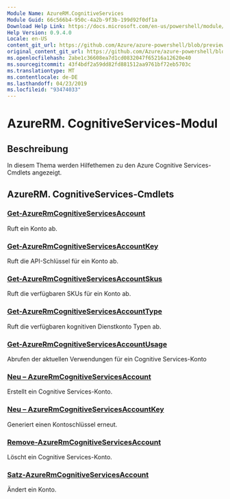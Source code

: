 ```yaml
---
Module Name: AzureRM.CognitiveServices
Module Guid: 66c566b4-950c-4a2b-9f3b-199d92f0df1a
Download Help Link: https://docs.microsoft.com/en-us/powershell/module/azurerm.cognitiveservices
Help Version: 0.9.4.0
Locale: en-US
content_git_url: https://github.com/Azure/azure-powershell/blob/preview/src/ResourceManager/CognitiveServices/Commands.Management.CognitiveServices/help/AzureRM.CognitiveServices.md
original_content_git_url: https://github.com/Azure/azure-powershell/blob/preview/src/ResourceManager/CognitiveServices/Commands.Management.CognitiveServices/help/AzureRM.CognitiveServices.md
ms.openlocfilehash: 2abe1c36608ea7d1cd0832047f65216a12620e40
ms.sourcegitcommit: 43f4bdf2a59dd82fd881512aa9761bf72eb5703c
ms.translationtype: MT
ms.contentlocale: de-DE
ms.lasthandoff: 04/23/2019
ms.locfileid: "93474033"
---
```

# AzureRM. CognitiveServices-Modul
## Beschreibung
In diesem Thema werden Hilfethemen zu den Azure Cognitive Services-Cmdlets angezeigt.

## AzureRM. CognitiveServices-Cmdlets
### [Get-AzureRmCognitiveServicesAccount](Get-AzureRmCognitiveServicesAccount.md)
Ruft ein Konto ab.

### [Get-AzureRmCognitiveServicesAccountKey](Get-AzureRmCognitiveServicesAccountKey.md)
Ruft die API-Schlüssel für ein Konto ab.

### [Get-AzureRmCognitiveServicesAccountSkus](Get-AzureRmCognitiveServicesAccountSkus.md)
Ruft die verfügbaren SKUs für ein Konto ab.

### [Get-AzureRmCognitiveServicesAccountType](Get-AzureRmCognitiveServicesAccountType.md)
Ruft die verfügbaren kognitiven Dienstkonto Typen ab.

### [Get-AzureRmCognitiveServicesAccountUsage](Get-AzureRmCognitiveServicesAccountUsage.md)
Abrufen der aktuellen Verwendungen für ein Cognitive Services-Konto

### [Neu – AzureRmCognitiveServicesAccount](New-AzureRmCognitiveServicesAccount.md)
Erstellt ein Cognitive Services-Konto.

### [Neu – AzureRmCognitiveServicesAccountKey](New-AzureRmCognitiveServicesAccountKey.md)
Generiert einen Kontoschlüssel erneut.

### [Remove-AzureRmCognitiveServicesAccount](Remove-AzureRmCognitiveServicesAccount.md)
Löscht ein Cognitive Services-Konto.

### [Satz-AzureRmCognitiveServicesAccount](Set-AzureRmCognitiveServicesAccount.md)
Ändert ein Konto.


